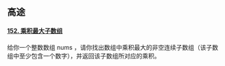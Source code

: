 
## 高途
#### [152. 乘积最大子数组](https://leetcode.cn/problems/maximum-product-subarray/description/)
给你一个整数数组 nums ，请你找出数组中乘积最大的非空连续子数组（该子数组中至少包含一个数字），并返回该子数组所对应的乘积。

